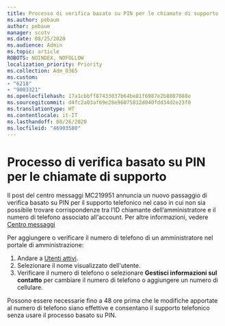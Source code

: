 ```yaml
---
title: Processo di verifica basato su PIN per le chiamate di supporto
ms.author: pebaum
author: pebaum
manager: scotv
ms.date: 08/25/2020
ms.audience: Admin
ms.topic: article
ROBOTS: NOINDEX, NOFOLLOW
localization_priority: Priority
ms.collection: Adm_O365
ms.custom:
- "6218"
- "9003321"
ms.openlocfilehash: 17a1cbbff87433037b64be81f6987e2b8807088e
ms.sourcegitcommit: d4fc2a03af69e28e96075812d040fdd34d2e23f0
ms.translationtype: HT
ms.contentlocale: it-IT
ms.lasthandoff: 08/26/2020
ms.locfileid: "46903580"
---
```

# <a name="pin-based-verification-process-for-support-callers"></a>Processo di verifica basato su PIN per le chiamate di supporto

Il post del centro messaggi MC219951 annuncia un nuovo passaggio di verifica basato su PIN per il supporto telefonico nel caso in cui non sia possibile trovare corrispondenze tra l’ID chiamante dell’amministratore e il numero di telefono associato all'account. Per altre informazioni, vedere [Centro messaggi](https://admin.microsoft.com/AdminPortal/Home#/MessageCenter) 

Per aggiungere o verificare il numero di telefono di un amministratore nel portale di amministrazione:  

1. Andare a [Utenti attivi](https://admin.microsoft.com/AdminPortal/Home#/users).
2. Selezionare il nome visualizzato dell'utente.
3. Verificare il numero di telefono o selezionare **Gestisci informazioni sul contatto** per cambiare il numero di telefono o aggiungere un numero di cellulare.     

Possono essere necessarie fino a 48 ore prima che le modifiche apportate al numero di telefono siano effettive e consentano il supporto telefonico senza usare il processo basato su PIN.